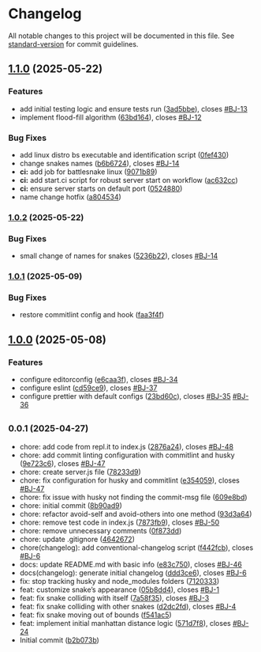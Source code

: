 # Changelog

All notable changes to this project will be documented in this file. See [standard-version](https://github.com/conventional-changelog/standard-version) for commit guidelines.

## [1.1.0](https://github.com/YadaYadaAT/Battlesnake/compare/v1.0.2...v1.1.0) (2025-05-22)


### Features

* add initial testing logic and ensure tests run ([3ad5bbe](https://github.com/YadaYadaAT/Battlesnake/commit/3ad5bbee0e644e4517e7633a552e1dd160ffa01b)), closes [#BJ-13](https://github.com/YadaYadaAT/Battlesnake/issues/BJ-13)
* implement flood-fill algorithm ([63bd164](https://github.com/YadaYadaAT/Battlesnake/commit/63bd164542a45babd6556d455cab4b1ede60d221)), closes [#BJ-12](https://github.com/YadaYadaAT/Battlesnake/issues/BJ-12)


### Bug Fixes

* add linux distro bs executable and identification script ([0fef430](https://github.com/YadaYadaAT/Battlesnake/commit/0fef43012cc5fe7d4e9079efd9e058577f83fd17))
* change snakes names ([b6b6724](https://github.com/YadaYadaAT/Battlesnake/commit/b6b6724a1306db499c62f5e98b727b6cb4d60dbc)), closes [#BJ-14](https://github.com/YadaYadaAT/Battlesnake/issues/BJ-14)
* **ci:** add job for battlesnake linux ([9071b89](https://github.com/YadaYadaAT/Battlesnake/commit/9071b8991409c0a1d2d7307364c34811d7a08c71))
* **ci:** add start.ci script for robust server start on workflow ([ac632cc](https://github.com/YadaYadaAT/Battlesnake/commit/ac632ccebbf2ebcbb68cb152357186649908d59d))
* **ci:** ensure server starts on default port ([0524880](https://github.com/YadaYadaAT/Battlesnake/commit/052488087368770b4de2d37e2fbb77b6eb152482))
* name change hotfix ([a804534](https://github.com/YadaYadaAT/Battlesnake/commit/a804534ced5c285c64700fb38a7cdfc541581de9))

### [1.0.2](https://github.com/YadaYadaAT/Battlesnake/compare/v1.0.1...v1.0.2) (2025-05-22)


### Bug Fixes

* small change of names for snakes ([5236b22](https://github.com/YadaYadaAT/Battlesnake/commit/5236b22d9e3f8af9cddf248c8bd904e5e20629fa)), closes [#BJ-14](https://github.com/YadaYadaAT/Battlesnake/issues/BJ-14)

### [1.0.1](https://github.com/YadaYadaAT/Battlesnake/compare/v1.0.0...v1.0.1) (2025-05-09)


### Bug Fixes

* restore commitlint config and hook ([faa3f4f](https://github.com/YadaYadaAT/Battlesnake/commit/faa3f4fa52d3cce7deddbe8e933eb8cd9aa887a6))

## [1.0.0](https://github.com/YadaYadaAT/Battlesnake/compare/v0.0.1...v1.0.0) (2025-05-08)


### Features

* configure editorconfig ([e6caa3f](https://github.com/YadaYadaAT/Battlesnake/commit/e6caa3f4e8264447fea4312c5a3ce25c52e421e1)), closes [#BJ-34](https://github.com/YadaYadaAT/Battlesnake/issues/BJ-34)
* configure eslint ([cd59ce9](https://github.com/YadaYadaAT/Battlesnake/commit/cd59ce9993e2a3f4fad9cdaf291b676bb9875c93)), closes [#BJ-37](https://github.com/YadaYadaAT/Battlesnake/issues/BJ-37)
* configure prettier with default configs ([23bd60c](https://github.com/YadaYadaAT/Battlesnake/commit/23bd60cce916f9469314daca81762edbdcd34e6b)), closes [#BJ-35](https://github.com/YadaYadaAT/Battlesnake/issues/BJ-35) [#BJ-36](https://github.com/YadaYadaAT/Battlesnake/issues/BJ-36)

## <small>0.0.1 (2025-04-27)</small>

* chore: add code from repl.it to index.js ([2876a24](https://github.com/YadaYadaAT/Battlesnake/commit/2876a24)), closes [#BJ-48](https://github.com/YadaYadaAT/Battlesnake/issues/BJ-48)
* chore: add commit linting configuration with commitlint and husky ([9e723c6](https://github.com/YadaYadaAT/Battlesnake/commit/9e723c6)), closes [#BJ-47](https://github.com/YadaYadaAT/Battlesnake/issues/BJ-47)
* chore: create server.js file ([78233d9](https://github.com/YadaYadaAT/Battlesnake/commit/78233d9))
* chore: fix configuration for husky and commitlint ([e354059](https://github.com/YadaYadaAT/Battlesnake/commit/e354059)), closes [#BJ-47](https://github.com/YadaYadaAT/Battlesnake/issues/BJ-47)
* chore: fix issue with husky not finding the commit-msg file ([609e8bd](https://github.com/YadaYadaAT/Battlesnake/commit/609e8bd))
* chore: initial commit ([8b90ad9](https://github.com/YadaYadaAT/Battlesnake/commit/8b90ad9))
* chore: refactor avoid-self and avoid-others into one method ([93d3a64](https://github.com/YadaYadaAT/Battlesnake/commit/93d3a64))
* chore: remove test code in index.js ([7873fb9](https://github.com/YadaYadaAT/Battlesnake/commit/7873fb9)), closes [#BJ-50](https://github.com/YadaYadaAT/Battlesnake/issues/BJ-50)
* chore: remove unnecessary comments ([0f873dd](https://github.com/YadaYadaAT/Battlesnake/commit/0f873dd))
* chore: update .gitignore ([4642672](https://github.com/YadaYadaAT/Battlesnake/commit/4642672))
* chore(changelog): add conventional-changelog script ([f442fcb](https://github.com/YadaYadaAT/Battlesnake/commit/f442fcb)), closes [#BJ-6](https://github.com/YadaYadaAT/Battlesnake/issues/BJ-6)
* docs: update README.md with basic info ([e83c750](https://github.com/YadaYadaAT/Battlesnake/commit/e83c750)), closes [#BJ-46](https://github.com/YadaYadaAT/Battlesnake/issues/BJ-46)
* docs(changelog): generate initial changelog ([ddd3ce6](https://github.com/YadaYadaAT/Battlesnake/commit/ddd3ce6)), closes [#BJ-6](https://github.com/YadaYadaAT/Battlesnake/issues/BJ-6)
* fix: stop tracking husky and node_modules folders ([7120333](https://github.com/YadaYadaAT/Battlesnake/commit/7120333))
* feat: customize snake’s appearance ([05b8dd4](https://github.com/YadaYadaAT/Battlesnake/commit/05b8dd4)), closes [#BJ-1](https://github.com/YadaYadaAT/Battlesnake/issues/BJ-1)
* feat: fix snake colliding with itself ([7a58f35](https://github.com/YadaYadaAT/Battlesnake/commit/7a58f35)), closes [#BJ-3](https://github.com/YadaYadaAT/Battlesnake/issues/BJ-3)
* feat: fix snake colliding with other snakes ([d2dc2fd](https://github.com/YadaYadaAT/Battlesnake/commit/d2dc2fd)), closes [#BJ-4](https://github.com/YadaYadaAT/Battlesnake/issues/BJ-4)
* feat: fix snake moving out of bounds ([f541ac5](https://github.com/YadaYadaAT/Battlesnake/commit/f541ac5))
* feat: implement initial manhattan distance logic ([571d7f8](https://github.com/YadaYadaAT/Battlesnake/commit/571d7f8)), closes [#BJ-24](https://github.com/YadaYadaAT/Battlesnake/issues/BJ-24)
* Initial commit ([b2b073b](https://github.com/YadaYadaAT/Battlesnake/commit/b2b073b))



